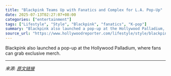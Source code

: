 ```yaml
---
title: "Blackpink Teams Up with Fanatics and Complex for L.A. Pop-Up"
date: 2025-07-13T02:27:07+08:00
categories: ["entertainment"]
tags: ["Lifestyle", "Style", "Blackpink", "fanatics", "K-pop"]
summary: "Blackpink also launched a pop-up at the Hollywood Palladium, where fans can grab exclusive merch."
source_url: "https://www.hollywoodreporter.com/lifestyle/style/blackpink-fanatics-complex-la-pop-up-1236312558/"
---
```


Blackpink also launched a pop-up at the Hollywood Palladium, where fans can grab exclusive merch.

---

*来源: [原文链接](https://www.hollywoodreporter.com/lifestyle/style/blackpink-fanatics-complex-la-pop-up-1236312558/)*
